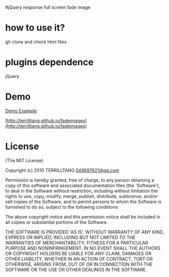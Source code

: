 #jQuery response full screen fade image

# how to use it?
git clone and check html files

# plugins dependence
jQuery

# Demo
[Demo Example](http://terrilltang.github.io/fadeimages "jQuery response full screen fade image")

[http://terrilltang.github.io/fadeimages](http://terrilltang.github.io/fadeimages)

# License
(The MIT License)

Copyright (c) 2010 TERRILLTANG <549697621@qq.com>

Permission is hereby granted, free of charge, to any person obtaining a copy of this software and associated documentation files (the 'Software'), to deal in the Software without restriction, including without limitation the rights to use, copy, modify, merge, publish, distribute, sublicense, and/or sell copies of the Software, and to permit persons to whom the Software is furnished to do so, subject to the following conditions:

The above copyright notice and this permission notice shall be included in all copies or substantial portions of the Software.

THE SOFTWARE IS PROVIDED 'AS IS', WITHOUT WARRANTY OF ANY KIND, EXPRESS OR IMPLIED, INCLUDING BUT NOT LIMITED TO THE WARRANTIES OF MERCHANTABILITY, FITNESS FOR A PARTICULAR PURPOSE AND NONINFRINGEMENT. IN NO EVENT SHALL THE AUTHORS OR COPYRIGHT HOLDERS BE LIABLE FOR ANY CLAIM, DAMAGES OR OTHER LIABILITY, WHETHER IN AN ACTION OF CONTRACT, TORT OR OTHERWISE, ARISING FROM, OUT OF OR IN CONNECTION WITH THE SOFTWARE OR THE USE OR OTHER DEALINGS IN THE SOFTWARE.
